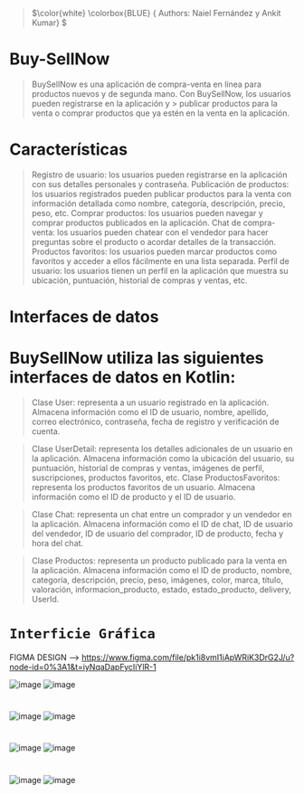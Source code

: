 > $\color{white} \colorbox{BLUE} { Authors: Naiel Fernández y Ankit Kumar} $
# Buy-SellNow

>BuySellNow es una aplicación de compra-venta en línea para productos nuevos y de segunda mano. Con BuySellNow, los usuarios pueden registrarse en la aplicación y > publicar productos para la venta o comprar productos que ya estén en la venta en la aplicación.

# Características
>Registro de usuario: los usuarios pueden registrarse en la aplicación con sus detalles personales y contraseña.
Publicación de productos: los usuarios registrados pueden publicar productos para la venta con información detallada como nombre, categoría, descripción, precio, peso, etc.
>Comprar productos: los usuarios pueden navegar y comprar productos publicados en la aplicación.
Chat de compra-venta: los usuarios pueden chatear con el vendedor para hacer preguntas sobre el producto o acordar detalles de la transacción.
Productos favoritos: los usuarios pueden marcar productos como favoritos y acceder a ellos fácilmente en una lista separada.
Perfil de usuario: los usuarios tienen un perfil en la aplicación que muestra su ubicación, puntuación, historial de compras y ventas, etc.

# Interfaces de datos
# BuySellNow utiliza las siguientes interfaces de datos en Kotlin:
>Clase User: representa a un usuario registrado en la aplicación. Almacena información como el ID de usuario, nombre, apellido, correo electrónico, contraseña, fecha de registro y verificación de cuenta.

>Clase UserDetail: representa los detalles adicionales de un usuario en la aplicación. Almacena información como la ubicación del usuario, su puntuación, historial de compras y ventas, imágenes de perfil, suscripciones, productos favoritos, etc.
>Clase ProductosFavoritos: representa los productos favoritos de un usuario. Almacena información como el ID de producto y el ID de usuario.

>Clase Chat: representa un chat entre un comprador y un vendedor en la aplicación. Almacena información como el ID de chat, ID de usuario del vendedor, ID de usuario del comprador, ID de producto, fecha y hora del chat.

>Clase Productos: representa un producto publicado para la venta en la aplicación. Almacena información como el ID de producto, nombre, categoría, descripción, precio, peso, imágenes, color, marca, título, valoración, informacion_producto, estado, estado_producto, delivery, UserId.



# `Interficie Gráfica`
FIGMA DESIGN --> https://www.figma.com/file/pk1i8vmI1jApWRiK3DrG2J/u?node-id=0%3A1&t=iyNqaDapFycIiYlR-1

![image](https://user-images.githubusercontent.com/91561216/217053413-c23f0be8-7c47-4564-9a9a-757fb677fc44.png) ![image](https://user-images.githubusercontent.com/91561216/217053495-242e98d4-2b72-4025-b3e1-c9403ec7f29a.png)
# 
![image](https://user-images.githubusercontent.com/91561216/217053786-ec48aad5-58ee-4149-9a7c-f92ebbd72c35.png) ![image](https://user-images.githubusercontent.com/91561216/217053974-aafac870-44c9-4974-9252-736c7f1344e8.png)
# 
![image](https://user-images.githubusercontent.com/91561216/217054112-d2bd7227-0785-40cd-90c1-65d99202174b.png) ![image](https://user-images.githubusercontent.com/91561216/217054211-35e8dc8c-ef23-4eb9-bd46-5f7381a529f4.png)
# 
![image](https://user-images.githubusercontent.com/91561216/217054314-12e4b4da-42e1-43e0-8070-1271d6c2f8c2.png) ![image](https://user-images.githubusercontent.com/91561216/217054363-136a3b32-3a2d-4a71-8701-47dbbb159148.png)




